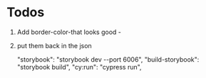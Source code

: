<!-- Todos for ui-design -->

# Todos

1. Add border-color-that looks good -
2. put them back in the json

    "storybook": "storybook dev --port 6006",
    "build-storybook": "storybook build",
    "cy:run": "cypress run",